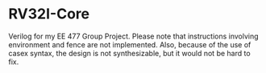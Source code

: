 # RV32I-Core
Verilog for my EE 477 Group Project.
Please note that instructions involving environment and fence are not implemented.
Also, because of the use of casex syntax, the design is not synthesizable, but it would not be hard to fix.
